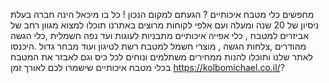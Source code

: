 
מחפשים כלי מטבח איכותיים ? הגעתם למקום הנכון ! כל בו מיכאל הינה חברה בעלת ניסיון של 20 שנה ומעלה ועם אלפי לקוחות מרוצים באתרנו תוכלו למצוא מגוון רחב של אביזרים למטבח , כלי אפייה איכותיים מתבניות לעוגות ועד נפה חשמלית ,כלי הגשה מהודרים ,צלחות הגשה , מוצרי חשמל למטבח רשת לטיגון ועוד מבחר גדול .היכנסו לאתר שלנו ותוכלו להנות ממחירים משתלמים ונוחים לכל כיס וגם לאבזר את המטבח בכלי מטבח איכותיים שישמרו לכם לאורך זמן https://kolbomichael.co.il/?

